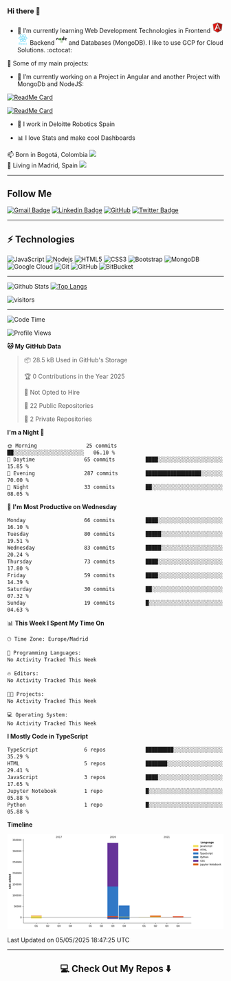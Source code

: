 ### Hi there 👋

- 🌱 I’m currently learning Web Development Technologies in Frontend <img src="https://raw.githubusercontent.com/devicons/devicon/master/icons/angularjs/angularjs-original.svg" alt="angular-js" width="25" height="25" />  <img src="https://raw.githubusercontent.com/devicons/devicon/master/icons/react/react-original-wordmark.svg" alt="react" width="25" height="25" /> Backend <img src="https://raw.githubusercontent.com/devicons/devicon/master/icons/nodejs/nodejs-original-wordmark.svg" alt="nodejs" width="25" height="25" />
 and Databases (MongoDB). I like to use GCP for Cloud Solutions. :octocat:

🚀 Some of my main projects:

- 🔭 I’m currently working on a Project in Angular and another Project with MongoDb and NodeJS:

[![ReadMe Card](https://github-readme-stats.vercel.app/api/pin/?username=minoveaz&repo=angular-web-portfolio)](https://github.com/minoveaz/angular-web-portfolio)

[![ReadMe Card](https://github-readme-stats.vercel.app/api/pin/?username=minoveaz&repo=node-app)](https://github.com/minoveaz/node-app)


-  🤖 I work in Deloitte Robotics Spain

- :bar_chart: I love Stats and make cool Dashboards

<p> 
📫  Born in Bogotá, Colombia <img src="https://image.flaticon.com/icons/svg/197/197575.svg" width="13"/>
<br>
📌  Living in Madrid, Spain <img src="https://image.flaticon.com/icons/svg/197/197593.svg" width="13"/>
</p>

<hr>

## Follow Me


[![Gmail Badge](https://img.shields.io/badge/-ing.miller.vega@gmail.com-c14438?style=flat-square&logo=Gmail&logoColor=white&link=mailto:ing.miller.vega@gmail.com)](mailto:ing.miller.vega@gmail.com)
[![Linkedin Badge](https://img.shields.io/badge/-minoveaz-blue?style=flat-square&logo=Linkedin&logoColor=white&link=https://www.linkedin.com/in/minoveaz/)](https://www.linkedin.com/in/minoveaz/)
[![GitHub](https://img.shields.io/badge/-GitHub-181717?style=flat-square&logo=github&logoColor=white&link=https://github.com/minoveaz)](https://github.com/minoveaz)
[![Twitter Badge](https://img.shields.io/badge/-@minoveaz-00acee?style=flat&logo=Twitter&logoColor=white)](https://twitter.com/intent/follow?screen_name=minoveaz "Follow on Twitter")

<hr>

## ⚡ Technologies

![JavaScript](https://img.shields.io/badge/-JavaScript-black?style=flat-square&logo=javascript)
![Nodejs](https://img.shields.io/badge/-Nodejs-black?style=flat-square&logo=Node.js)
![HTML5](https://img.shields.io/badge/-HTML5-E34F26?style=flat-square&logo=html5&logoColor=white)
![CSS3](https://img.shields.io/badge/-CSS3-1572B6?style=flat-square&logo=css3)
![Bootstrap](https://img.shields.io/badge/-Bootstrap-563D7C?style=flat-square&logo=bootstrap)
![MongoDB](https://img.shields.io/badge/-MongoDB-black?style=flat-square&logo=mongodb)
![Google Cloud](https://img.shields.io/badge/Google%20Cloud-black?style=flat-square&logo=google-cloud)
![Git](https://img.shields.io/badge/-Git-black?style=flat-square&logo=git)
![GitHub](https://img.shields.io/badge/-GitHub-181717?style=flat-square&logo=github)
![BitBucket](https://img.shields.io/badge/-BitBucket-darkblue?style=flat-square&logo=bitbucket)

<hr>

![Github Stats](https://github-readme-stats.vercel.app/api?username=minoveaz&count_private=true&show_icons=true)
[![Top Langs](https://github-readme-stats.vercel.app/api/top-langs/?username=minoveaz&layout=compact)](https://github.com/anuraghazra/github-readme-stats)

![visitors](https://visitor-badge.glitch.me/badge?page_id=minoveaz)

<hr>

<!--START_SECTION:waka-->
![Code Time](http://img.shields.io/badge/Code%20Time-594%20hrs%2047%20mins-blue)

![Profile Views](http://img.shields.io/badge/Profile%20Views-129-blue)

**🐱 My GitHub Data** 

> 📦 28.5 kB Used in GitHub's Storage 
 > 
> 🏆 0 Contributions in the Year 2025
 > 
> 🚫 Not Opted to Hire
 > 
> 📜 22 Public Repositories 
 > 
> 🔑 2 Private Repositories 
 > 
**I'm a Night 🦉** 

```text
🌞 Morning                25 commits          ██░░░░░░░░░░░░░░░░░░░░░░░   06.10 % 
🌆 Daytime                65 commits          ████░░░░░░░░░░░░░░░░░░░░░   15.85 % 
🌃 Evening                287 commits         ██████████████████░░░░░░░   70.00 % 
🌙 Night                  33 commits          ██░░░░░░░░░░░░░░░░░░░░░░░   08.05 % 
```
📅 **I'm Most Productive on Wednesday** 

```text
Monday                   66 commits          ████░░░░░░░░░░░░░░░░░░░░░   16.10 % 
Tuesday                  80 commits          █████░░░░░░░░░░░░░░░░░░░░   19.51 % 
Wednesday                83 commits          █████░░░░░░░░░░░░░░░░░░░░   20.24 % 
Thursday                 73 commits          ████░░░░░░░░░░░░░░░░░░░░░   17.80 % 
Friday                   59 commits          ████░░░░░░░░░░░░░░░░░░░░░   14.39 % 
Saturday                 30 commits          ██░░░░░░░░░░░░░░░░░░░░░░░   07.32 % 
Sunday                   19 commits          █░░░░░░░░░░░░░░░░░░░░░░░░   04.63 % 
```


📊 **This Week I Spent My Time On** 

```text
🕑︎ Time Zone: Europe/Madrid

💬 Programming Languages: 
No Activity Tracked This Week

🔥 Editors: 
No Activity Tracked This Week

🐱‍💻 Projects: 
No Activity Tracked This Week

💻 Operating System: 
No Activity Tracked This Week
```

**I Mostly Code in TypeScript** 

```text
TypeScript               6 repos             █████████░░░░░░░░░░░░░░░░   35.29 % 
HTML                     5 repos             ███████░░░░░░░░░░░░░░░░░░   29.41 % 
JavaScript               3 repos             ████░░░░░░░░░░░░░░░░░░░░░   17.65 % 
Jupyter Notebook         1 repo              █░░░░░░░░░░░░░░░░░░░░░░░░   05.88 % 
Python                   1 repo              █░░░░░░░░░░░░░░░░░░░░░░░░   05.88 % 
```



**Timeline**

![Lines of Code chart](https://raw.githubusercontent.com/minoveaz/minoveaz/master/assets/bar_graph.png)


 Last Updated on 05/05/2025 18:47:25 UTC
<!--END_SECTION:waka-->

<hr>

<h2  align="center">💻 Check Out My Repos ⬇️ </h2>

<!--
**minoveaz/minoveaz** is a ✨ _special_ ✨ repository because its `README.md` (this file) appears on your GitHub profile.

Here are some ideas to get you started:

- 🔭 I’m currently working on ...

- 👯 I’m looking to collaborate on ...
- 🤔 I’m looking for help with ...
- 💬 Ask me about ...
- 📫 How to reach me: ...
- 😄 Pronouns: ...
- ⚡ Fun fact: ...
-->
